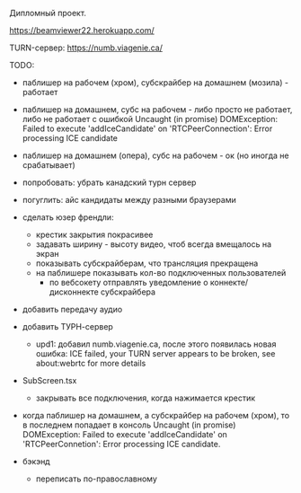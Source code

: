 Дипломный проект.

https://beamviewer22.herokuapp.com/

TURN-сервер: https://numb.viagenie.ca/

TODO:

* паблишер на рабочем (хром), субскрайбер на домашнем (мозила) - работает
* паблишер на домашнем, субс на рабочем - либо просто не работает, либо не работает с ошибкой
   Uncaught (in promise) DOMException: Failed to execute 'addIceCandidate' on 'RTCPeerConnection': Error processing ICE candidate
* паблишер на домашнем (опера), субс на рабочем - ок (но иногда не срабатывает)

* попробовать: убрать канадский турн сервер
* погуглить: айс кандидаты между разными браузерами

* сделать юзер френдли:
  * крестик закрытия покрасивее
  * задавать ширину - высоту видео, чтоб всегда вмещалось на экран
  * показывать субскрайберам, что трансляция прекращена
  * на паблишере показывать кол-во подключенных пользователей
    * по вебсокету отправлять уведомление о коннекте/дисконнекте субскрайбера

* добавить передачу аудио

* добавить ТУРН-сервер
  * upd1: добавил numb.viagenie.ca, после этого появилась новая ошибка: 
    ICE failed, your TURN server appears to be broken, see about:webrtc for more details

* SubScreen.tsx
  * закрывать все подключения, когда нажимается крестик

* когда паблишер на домашнем, а субскрайбер на рабочем (хром), то в последнем попадает в консоль
Uncaught (in promise) DOMException: Failed to execute 'addIceCandidate' on 'RTCPeerConnetion': Error processing ICE candidate.

* бэкэнд
  * переписать по-православному
